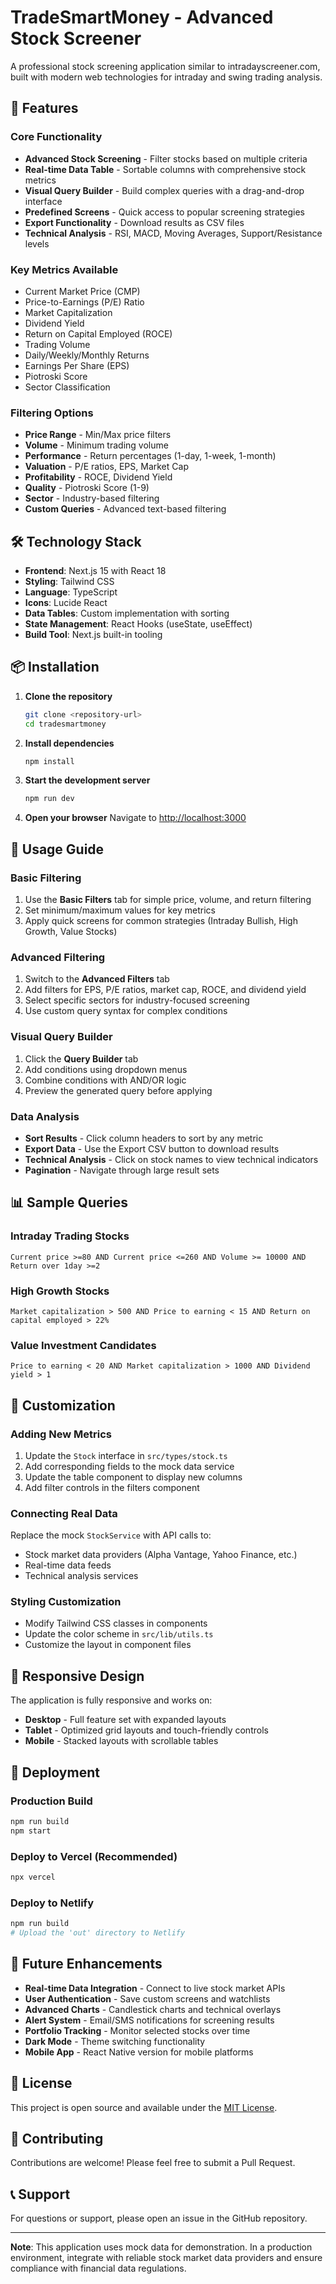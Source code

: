 # TradeSmartMoney - Advanced Stock Screener

A professional stock screening application similar to intradayscreener.com, built with modern web technologies for intraday and swing trading analysis.

## 🚀 Features

### Core Functionality
- **Advanced Stock Screening** - Filter stocks based on multiple criteria
- **Real-time Data Table** - Sortable columns with comprehensive stock metrics
- **Visual Query Builder** - Build complex queries with a drag-and-drop interface
- **Predefined Screens** - Quick access to popular screening strategies
- **Export Functionality** - Download results as CSV files
- **Technical Analysis** - RSI, MACD, Moving Averages, Support/Resistance levels

### Key Metrics Available
- Current Market Price (CMP)
- Price-to-Earnings (P/E) Ratio
- Market Capitalization
- Dividend Yield
- Return on Capital Employed (ROCE)
- Trading Volume
- Daily/Weekly/Monthly Returns
- Earnings Per Share (EPS)
- Piotroski Score
- Sector Classification

### Filtering Options
- **Price Range** - Min/Max price filters
- **Volume** - Minimum trading volume
- **Performance** - Return percentages (1-day, 1-week, 1-month)
- **Valuation** - P/E ratios, EPS, Market Cap
- **Profitability** - ROCE, Dividend Yield
- **Quality** - Piotroski Score (1-9)
- **Sector** - Industry-based filtering
- **Custom Queries** - Advanced text-based filtering

## 🛠️ Technology Stack

- **Frontend**: Next.js 15 with React 18
- **Styling**: Tailwind CSS
- **Language**: TypeScript
- **Icons**: Lucide React
- **Data Tables**: Custom implementation with sorting
- **State Management**: React Hooks (useState, useEffect)
- **Build Tool**: Next.js built-in tooling

## 📦 Installation

1. **Clone the repository**
   ```bash
   git clone <repository-url>
   cd tradesmartmoney
   ```

2. **Install dependencies**
   ```bash
   npm install
   ```

3. **Start the development server**
   ```bash
   npm run dev
   ```

4. **Open your browser**
   Navigate to [http://localhost:3000](http://localhost:3000)

## 🎯 Usage Guide

### Basic Filtering
1. Use the **Basic Filters** tab for simple price, volume, and return filtering
2. Set minimum/maximum values for key metrics
3. Apply quick screens for common strategies (Intraday Bullish, High Growth, Value Stocks)

### Advanced Filtering
1. Switch to the **Advanced Filters** tab
2. Add filters for EPS, P/E ratios, market cap, ROCE, and dividend yield
3. Select specific sectors for industry-focused screening
4. Use custom query syntax for complex conditions

### Visual Query Builder
1. Click the **Query Builder** tab
2. Add conditions using dropdown menus
3. Combine conditions with AND/OR logic
4. Preview the generated query before applying

### Data Analysis
- **Sort Results** - Click column headers to sort by any metric
- **Export Data** - Use the Export CSV button to download results
- **Technical Analysis** - Click on stock names to view technical indicators
- **Pagination** - Navigate through large result sets

## 📊 Sample Queries

### Intraday Trading Stocks
```
Current price >=80 AND Current price <=260 AND Volume >= 10000 AND Return over 1day >=2
```

### High Growth Stocks
```
Market capitalization > 500 AND Price to earning < 15 AND Return on capital employed > 22%
```

### Value Investment Candidates
```
Price to earning < 20 AND Market capitalization > 1000 AND Dividend yield > 1
```

## 🔧 Customization

### Adding New Metrics
1. Update the `Stock` interface in `src/types/stock.ts`
2. Add corresponding fields to the mock data service
3. Update the table component to display new columns
4. Add filter controls in the filters component

### Connecting Real Data
Replace the mock `StockService` with API calls to:
- Stock market data providers (Alpha Vantage, Yahoo Finance, etc.)
- Real-time data feeds
- Technical analysis services

### Styling Customization
- Modify Tailwind CSS classes in components
- Update the color scheme in `src/lib/utils.ts`
- Customize the layout in component files

## 📱 Responsive Design

The application is fully responsive and works on:
- **Desktop** - Full feature set with expanded layouts
- **Tablet** - Optimized grid layouts and touch-friendly controls
- **Mobile** - Stacked layouts with scrollable tables

## 🚀 Deployment

### Production Build
```bash
npm run build
npm start
```

### Deploy to Vercel (Recommended)
```bash
npx vercel
```

### Deploy to Netlify
```bash
npm run build
# Upload the 'out' directory to Netlify
```

## 🔄 Future Enhancements

- **Real-time Data Integration** - Connect to live stock market APIs
- **User Authentication** - Save custom screens and watchlists
- **Advanced Charts** - Candlestick charts and technical overlays
- **Alert System** - Email/SMS notifications for screening results
- **Portfolio Tracking** - Monitor selected stocks over time
- **Dark Mode** - Theme switching functionality
- **Mobile App** - React Native version for mobile platforms

## 📄 License

This project is open source and available under the [MIT License](LICENSE).

## 🤝 Contributing

Contributions are welcome! Please feel free to submit a Pull Request.

## 📞 Support

For questions or support, please open an issue in the GitHub repository.

---

**Note**: This application uses mock data for demonstration. In a production environment, integrate with reliable stock market data providers and ensure compliance with financial data regulations.
